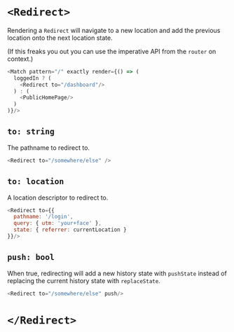 # `<Redirect>`

Rendering a `Redirect` will navigate to a new location and add the
previous location onto the next location state.

(If this freaks you out you can use the imperative API from the `router`
on context.)

```js
<Match pattern="/" exactly render={() => (
  loggedIn ? (
    <Redirect to="/dashboard"/>
  ) : (
    <PublicHomePage/>
  )
)}/>
```


## `to: string`

The pathname to redirect to.

```js
<Redirect to="/somewhere/else" />
```

## `to: location`

A location descriptor to redirect to.

```js
<Redirect to={{
  pathname: '/login',
  query: { utm: 'your+face' },
  state: { referrer: currentLocation }
}}/>
```

## `push: bool`

When true, redirecting will add a new history state with `pushState` instead
of replacing the current history state with `replaceState`.

```js
<Redirect to="/somewhere/else" push/>
```

# `</Redirect>`
